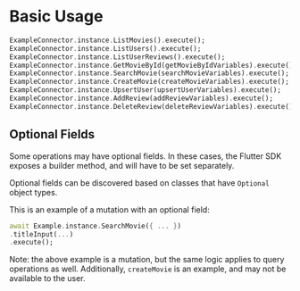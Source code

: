 # Basic Usage

```dart
ExampleConnector.instance.ListMovies().execute();
ExampleConnector.instance.ListUsers().execute();
ExampleConnector.instance.ListUserReviews().execute();
ExampleConnector.instance.GetMovieById(getMovieByIdVariables).execute();
ExampleConnector.instance.SearchMovie(searchMovieVariables).execute();
ExampleConnector.instance.CreateMovie(createMovieVariables).execute();
ExampleConnector.instance.UpsertUser(upsertUserVariables).execute();
ExampleConnector.instance.AddReview(addReviewVariables).execute();
ExampleConnector.instance.DeleteReview(deleteReviewVariables).execute();

```

## Optional Fields

Some operations may have optional fields. In these cases, the Flutter SDK exposes a builder method, and will have to be set separately.

Optional fields can be discovered based on classes that have `Optional` object types.

This is an example of a mutation with an optional field:

```dart
await Example.instance.SearchMovie({ ... })
.titleInput(...)
.execute();
```

Note: the above example is a mutation, but the same logic applies to query operations as well. Additionally, `createMovie` is an example, and may not be available to the user.

